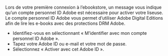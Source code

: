 Lors de votre première connexion à l’ebookstore, un message vous indique qu’un compte personnel ID Adobe est nécessaire pour activer votre liseuse. Le compte personnel ID Adobe vous permet d’utiliser Adobe Digital Editions afin de lire les e-books avec des protections DRM Adobe.

- Identifiez-vous en sélectionnant « M’identifier avec mon compte personnel ID Adobe ». 
- Tapez votre Adobe ID ou e-mail et votre mot de passe. 
- Sélectionnez « Activer avec cet Adobe ID ».